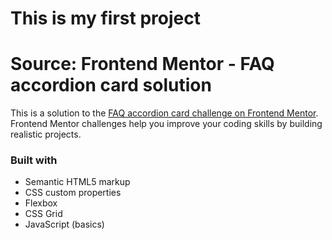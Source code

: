 # This is my first project

# Source: Frontend Mentor - FAQ accordion card solution

This is a solution to the [FAQ accordion card challenge on Frontend Mentor](https://www.frontendmentor.io/challenges/faq-accordion-card-XlyjD0Oam). Frontend Mentor challenges help you improve your coding skills by building realistic projects. 

### Built with

- Semantic HTML5 markup
- CSS custom properties
- Flexbox
- CSS Grid
- JavaScript (basics)